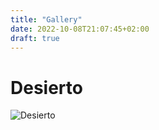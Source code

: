 ```yaml
---
title: "Gallery"
date: 2022-10-08T21:07:45+02:00
draft: true
---
```


# Desierto 

<img src="./imagen/desierto.jpg" title="Desierto">

